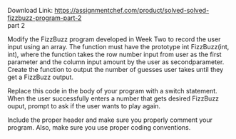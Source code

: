 Download Link: https://assignmentchef.com/product/solved-solved-fizzbuzz-program-part-2
<br>
part 2

Modify the FizzBuzz program developed in Week Two to record the user input using an array. The function must have the prototype int FizzBuzz(int, int), where the function takes the row number input from user as the first parameter and the column input amount by the user as secondparameter. Create the function to output the number of guesses user takes until they get a FizzBuzz output.

Replace this code in the body of your program with a switch statement. When the user successfully enters a number that gets desired FizzBuzz ouput, prompt to ask if the user wants to play again.

Include the proper header and make sure you properly comment your program. Also, make sure you use proper coding conventions.